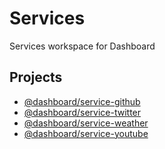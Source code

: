 # Services
Services workspace for Dashboard

## Projects

- [@dashboard/service-github](github)
- [@dashboard/service-twitter](twitter)
- [@dashboard/service-weather](weather)
- [@dashboard/service-youtube](youtube)
